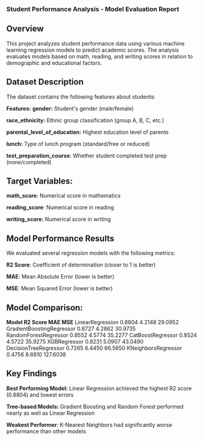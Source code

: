 ### Student Performance Analysis - Model Evaluation Report

## Overview
This project analyzes student performance data using various machine learning regression models to predict academic scores. The analysis evaluates models based on math, reading, and writing scores in relation to demographic and educational factors.

## Dataset Description
The dataset contains the following features about students:

**Features:**
**gender:** Student's gender (male/female)

**race_ethnicity:** Ethnic group classification (group A, B, C, etc.)

**parental_level_of_education:** Highest education level of parents

**lunch:** Type of lunch program (standard/free or reduced)

**test_preparation_course**: Whether student completed test prep (none/completed)

## Target Variables:
**math_score**: Numerical score in mathematics

**reading_score**: Numerical score in reading

**writing_score:** Numerical score in writing

## Model Performance Results
We evaluated several regression models with the following metrics:

**R2 Score**: Coefficient of determination (closer to 1 is better)

**MAE**: Mean Absolute Error (lower is better)

**MSE**: Mean Squared Error (lower is better)

## Model Comparison:
**Model	                      R2 Score	    MAE	        MSE**
LinearRegression	          0.8804	      4.2148	    29.0952
GradientBoostingRegressor	  0.8727	      4.2862	    30.9735
RandomForestRegressor	      0.8552	      4.5774	    35.2277
CatBoostRegressor	          0.8524	      4.5722	    35.9275
XGBRegressor	              0.8231	      5.0907	    43.0490
DecisionTreeRegressor	      0.7265	      6.4450	    66.5650
KNeighborsRegressor	        0.4756	      8.6910	    127.6038

## Key Findings
**Best Performing Model:** Linear Regression achieved the highest R2 score (0.8804) and lowest errors

**Tree-based Models:** Gradient Boosting and Random Forest performed nearly as well as Linear Regression

**Weakest Performer**: K-Nearest Neighbors had significantly worse performance than other models


